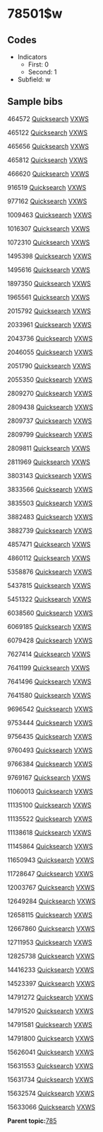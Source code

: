 # 78501$w

## Codes

-   Indicators
    -   First: 0
    -   Second: 1
-   Subfield: w

## Sample bibs

464572 [Quicksearch](https://search.library.yale.edu/catalog/464572) [VXWS](http://prodorbis.library.yale.edu:7014/vxws/GetHoldingsService?bibId=464572)

465122 [Quicksearch](https://search.library.yale.edu/catalog/465122) [VXWS](http://prodorbis.library.yale.edu:7014/vxws/GetHoldingsService?bibId=465122)

465656 [Quicksearch](https://search.library.yale.edu/catalog/465656) [VXWS](http://prodorbis.library.yale.edu:7014/vxws/GetHoldingsService?bibId=465656)

465812 [Quicksearch](https://search.library.yale.edu/catalog/465812) [VXWS](http://prodorbis.library.yale.edu:7014/vxws/GetHoldingsService?bibId=465812)

466620 [Quicksearch](https://search.library.yale.edu/catalog/466620) [VXWS](http://prodorbis.library.yale.edu:7014/vxws/GetHoldingsService?bibId=466620)

916519 [Quicksearch](https://search.library.yale.edu/catalog/916519) [VXWS](http://prodorbis.library.yale.edu:7014/vxws/GetHoldingsService?bibId=916519)

977162 [Quicksearch](https://search.library.yale.edu/catalog/977162) [VXWS](http://prodorbis.library.yale.edu:7014/vxws/GetHoldingsService?bibId=977162)

1009463 [Quicksearch](https://search.library.yale.edu/catalog/1009463) [VXWS](http://prodorbis.library.yale.edu:7014/vxws/GetHoldingsService?bibId=1009463)

1016307 [Quicksearch](https://search.library.yale.edu/catalog/1016307) [VXWS](http://prodorbis.library.yale.edu:7014/vxws/GetHoldingsService?bibId=1016307)

1072310 [Quicksearch](https://search.library.yale.edu/catalog/1072310) [VXWS](http://prodorbis.library.yale.edu:7014/vxws/GetHoldingsService?bibId=1072310)

1495398 [Quicksearch](https://search.library.yale.edu/catalog/1495398) [VXWS](http://prodorbis.library.yale.edu:7014/vxws/GetHoldingsService?bibId=1495398)

1495616 [Quicksearch](https://search.library.yale.edu/catalog/1495616) [VXWS](http://prodorbis.library.yale.edu:7014/vxws/GetHoldingsService?bibId=1495616)

1897350 [Quicksearch](https://search.library.yale.edu/catalog/1897350) [VXWS](http://prodorbis.library.yale.edu:7014/vxws/GetHoldingsService?bibId=1897350)

1965561 [Quicksearch](https://search.library.yale.edu/catalog/1965561) [VXWS](http://prodorbis.library.yale.edu:7014/vxws/GetHoldingsService?bibId=1965561)

2015792 [Quicksearch](https://search.library.yale.edu/catalog/2015792) [VXWS](http://prodorbis.library.yale.edu:7014/vxws/GetHoldingsService?bibId=2015792)

2033961 [Quicksearch](https://search.library.yale.edu/catalog/2033961) [VXWS](http://prodorbis.library.yale.edu:7014/vxws/GetHoldingsService?bibId=2033961)

2043736 [Quicksearch](https://search.library.yale.edu/catalog/2043736) [VXWS](http://prodorbis.library.yale.edu:7014/vxws/GetHoldingsService?bibId=2043736)

2046055 [Quicksearch](https://search.library.yale.edu/catalog/2046055) [VXWS](http://prodorbis.library.yale.edu:7014/vxws/GetHoldingsService?bibId=2046055)

2051790 [Quicksearch](https://search.library.yale.edu/catalog/2051790) [VXWS](http://prodorbis.library.yale.edu:7014/vxws/GetHoldingsService?bibId=2051790)

2055350 [Quicksearch](https://search.library.yale.edu/catalog/2055350) [VXWS](http://prodorbis.library.yale.edu:7014/vxws/GetHoldingsService?bibId=2055350)

2809270 [Quicksearch](https://search.library.yale.edu/catalog/2809270) [VXWS](http://prodorbis.library.yale.edu:7014/vxws/GetHoldingsService?bibId=2809270)

2809438 [Quicksearch](https://search.library.yale.edu/catalog/2809438) [VXWS](http://prodorbis.library.yale.edu:7014/vxws/GetHoldingsService?bibId=2809438)

2809737 [Quicksearch](https://search.library.yale.edu/catalog/2809737) [VXWS](http://prodorbis.library.yale.edu:7014/vxws/GetHoldingsService?bibId=2809737)

2809799 [Quicksearch](https://search.library.yale.edu/catalog/2809799) [VXWS](http://prodorbis.library.yale.edu:7014/vxws/GetHoldingsService?bibId=2809799)

2809811 [Quicksearch](https://search.library.yale.edu/catalog/2809811) [VXWS](http://prodorbis.library.yale.edu:7014/vxws/GetHoldingsService?bibId=2809811)

2811969 [Quicksearch](https://search.library.yale.edu/catalog/2811969) [VXWS](http://prodorbis.library.yale.edu:7014/vxws/GetHoldingsService?bibId=2811969)

3803143 [Quicksearch](https://search.library.yale.edu/catalog/3803143) [VXWS](http://prodorbis.library.yale.edu:7014/vxws/GetHoldingsService?bibId=3803143)

3833566 [Quicksearch](https://search.library.yale.edu/catalog/3833566) [VXWS](http://prodorbis.library.yale.edu:7014/vxws/GetHoldingsService?bibId=3833566)

3835503 [Quicksearch](https://search.library.yale.edu/catalog/3835503) [VXWS](http://prodorbis.library.yale.edu:7014/vxws/GetHoldingsService?bibId=3835503)

3882483 [Quicksearch](https://search.library.yale.edu/catalog/3882483) [VXWS](http://prodorbis.library.yale.edu:7014/vxws/GetHoldingsService?bibId=3882483)

3882739 [Quicksearch](https://search.library.yale.edu/catalog/3882739) [VXWS](http://prodorbis.library.yale.edu:7014/vxws/GetHoldingsService?bibId=3882739)

4857471 [Quicksearch](https://search.library.yale.edu/catalog/4857471) [VXWS](http://prodorbis.library.yale.edu:7014/vxws/GetHoldingsService?bibId=4857471)

4860112 [Quicksearch](https://search.library.yale.edu/catalog/4860112) [VXWS](http://prodorbis.library.yale.edu:7014/vxws/GetHoldingsService?bibId=4860112)

5358876 [Quicksearch](https://search.library.yale.edu/catalog/5358876) [VXWS](http://prodorbis.library.yale.edu:7014/vxws/GetHoldingsService?bibId=5358876)

5437815 [Quicksearch](https://search.library.yale.edu/catalog/5437815) [VXWS](http://prodorbis.library.yale.edu:7014/vxws/GetHoldingsService?bibId=5437815)

5451322 [Quicksearch](https://search.library.yale.edu/catalog/5451322) [VXWS](http://prodorbis.library.yale.edu:7014/vxws/GetHoldingsService?bibId=5451322)

6038560 [Quicksearch](https://search.library.yale.edu/catalog/6038560) [VXWS](http://prodorbis.library.yale.edu:7014/vxws/GetHoldingsService?bibId=6038560)

6069185 [Quicksearch](https://search.library.yale.edu/catalog/6069185) [VXWS](http://prodorbis.library.yale.edu:7014/vxws/GetHoldingsService?bibId=6069185)

6079428 [Quicksearch](https://search.library.yale.edu/catalog/6079428) [VXWS](http://prodorbis.library.yale.edu:7014/vxws/GetHoldingsService?bibId=6079428)

7627414 [Quicksearch](https://search.library.yale.edu/catalog/7627414) [VXWS](http://prodorbis.library.yale.edu:7014/vxws/GetHoldingsService?bibId=7627414)

7641199 [Quicksearch](https://search.library.yale.edu/catalog/7641199) [VXWS](http://prodorbis.library.yale.edu:7014/vxws/GetHoldingsService?bibId=7641199)

7641496 [Quicksearch](https://search.library.yale.edu/catalog/7641496) [VXWS](http://prodorbis.library.yale.edu:7014/vxws/GetHoldingsService?bibId=7641496)

7641580 [Quicksearch](https://search.library.yale.edu/catalog/7641580) [VXWS](http://prodorbis.library.yale.edu:7014/vxws/GetHoldingsService?bibId=7641580)

9696542 [Quicksearch](https://search.library.yale.edu/catalog/9696542) [VXWS](http://prodorbis.library.yale.edu:7014/vxws/GetHoldingsService?bibId=9696542)

9753444 [Quicksearch](https://search.library.yale.edu/catalog/9753444) [VXWS](http://prodorbis.library.yale.edu:7014/vxws/GetHoldingsService?bibId=9753444)

9756435 [Quicksearch](https://search.library.yale.edu/catalog/9756435) [VXWS](http://prodorbis.library.yale.edu:7014/vxws/GetHoldingsService?bibId=9756435)

9760493 [Quicksearch](https://search.library.yale.edu/catalog/9760493) [VXWS](http://prodorbis.library.yale.edu:7014/vxws/GetHoldingsService?bibId=9760493)

9766384 [Quicksearch](https://search.library.yale.edu/catalog/9766384) [VXWS](http://prodorbis.library.yale.edu:7014/vxws/GetHoldingsService?bibId=9766384)

9769167 [Quicksearch](https://search.library.yale.edu/catalog/9769167) [VXWS](http://prodorbis.library.yale.edu:7014/vxws/GetHoldingsService?bibId=9769167)

11060013 [Quicksearch](https://search.library.yale.edu/catalog/11060013) [VXWS](http://prodorbis.library.yale.edu:7014/vxws/GetHoldingsService?bibId=11060013)

11135100 [Quicksearch](https://search.library.yale.edu/catalog/11135100) [VXWS](http://prodorbis.library.yale.edu:7014/vxws/GetHoldingsService?bibId=11135100)

11135522 [Quicksearch](https://search.library.yale.edu/catalog/11135522) [VXWS](http://prodorbis.library.yale.edu:7014/vxws/GetHoldingsService?bibId=11135522)

11138618 [Quicksearch](https://search.library.yale.edu/catalog/11138618) [VXWS](http://prodorbis.library.yale.edu:7014/vxws/GetHoldingsService?bibId=11138618)

11145864 [Quicksearch](https://search.library.yale.edu/catalog/11145864) [VXWS](http://prodorbis.library.yale.edu:7014/vxws/GetHoldingsService?bibId=11145864)

11650943 [Quicksearch](https://search.library.yale.edu/catalog/11650943) [VXWS](http://prodorbis.library.yale.edu:7014/vxws/GetHoldingsService?bibId=11650943)

11728647 [Quicksearch](https://search.library.yale.edu/catalog/11728647) [VXWS](http://prodorbis.library.yale.edu:7014/vxws/GetHoldingsService?bibId=11728647)

12003767 [Quicksearch](https://search.library.yale.edu/catalog/12003767) [VXWS](http://prodorbis.library.yale.edu:7014/vxws/GetHoldingsService?bibId=12003767)

12649284 [Quicksearch](https://search.library.yale.edu/catalog/12649284) [VXWS](http://prodorbis.library.yale.edu:7014/vxws/GetHoldingsService?bibId=12649284)

12658115 [Quicksearch](https://search.library.yale.edu/catalog/12658115) [VXWS](http://prodorbis.library.yale.edu:7014/vxws/GetHoldingsService?bibId=12658115)

12667860 [Quicksearch](https://search.library.yale.edu/catalog/12667860) [VXWS](http://prodorbis.library.yale.edu:7014/vxws/GetHoldingsService?bibId=12667860)

12711953 [Quicksearch](https://search.library.yale.edu/catalog/12711953) [VXWS](http://prodorbis.library.yale.edu:7014/vxws/GetHoldingsService?bibId=12711953)

12825738 [Quicksearch](https://search.library.yale.edu/catalog/12825738) [VXWS](http://prodorbis.library.yale.edu:7014/vxws/GetHoldingsService?bibId=12825738)

14416233 [Quicksearch](https://search.library.yale.edu/catalog/14416233) [VXWS](http://prodorbis.library.yale.edu:7014/vxws/GetHoldingsService?bibId=14416233)

14523397 [Quicksearch](https://search.library.yale.edu/catalog/14523397) [VXWS](http://prodorbis.library.yale.edu:7014/vxws/GetHoldingsService?bibId=14523397)

14791272 [Quicksearch](https://search.library.yale.edu/catalog/14791272) [VXWS](http://prodorbis.library.yale.edu:7014/vxws/GetHoldingsService?bibId=14791272)

14791520 [Quicksearch](https://search.library.yale.edu/catalog/14791520) [VXWS](http://prodorbis.library.yale.edu:7014/vxws/GetHoldingsService?bibId=14791520)

14791581 [Quicksearch](https://search.library.yale.edu/catalog/14791581) [VXWS](http://prodorbis.library.yale.edu:7014/vxws/GetHoldingsService?bibId=14791581)

14791800 [Quicksearch](https://search.library.yale.edu/catalog/14791800) [VXWS](http://prodorbis.library.yale.edu:7014/vxws/GetHoldingsService?bibId=14791800)

15626041 [Quicksearch](https://search.library.yale.edu/catalog/15626041) [VXWS](http://prodorbis.library.yale.edu:7014/vxws/GetHoldingsService?bibId=15626041)

15631553 [Quicksearch](https://search.library.yale.edu/catalog/15631553) [VXWS](http://prodorbis.library.yale.edu:7014/vxws/GetHoldingsService?bibId=15631553)

15631734 [Quicksearch](https://search.library.yale.edu/catalog/15631734) [VXWS](http://prodorbis.library.yale.edu:7014/vxws/GetHoldingsService?bibId=15631734)

15632574 [Quicksearch](https://search.library.yale.edu/catalog/15632574) [VXWS](http://prodorbis.library.yale.edu:7014/vxws/GetHoldingsService?bibId=15632574)

15633066 [Quicksearch](https://search.library.yale.edu/catalog/15633066) [VXWS](http://prodorbis.library.yale.edu:7014/vxws/GetHoldingsService?bibId=15633066)

**Parent topic:**[785](../../tags/785/785.md)

